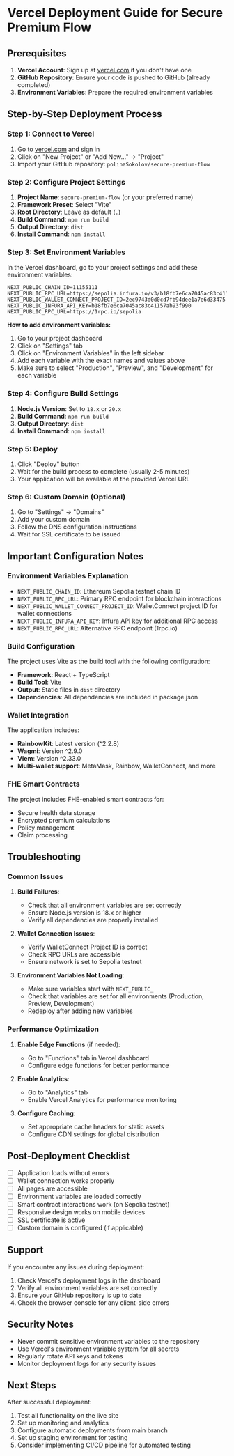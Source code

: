 # Vercel Deployment Guide for Secure Premium Flow

## Prerequisites

1. **Vercel Account**: Sign up at [vercel.com](https://vercel.com) if you don't have one
2. **GitHub Repository**: Ensure your code is pushed to GitHub (already completed)
3. **Environment Variables**: Prepare the required environment variables

## Step-by-Step Deployment Process

### Step 1: Connect to Vercel

1. Go to [vercel.com](https://vercel.com) and sign in
2. Click on "New Project" or "Add New..." → "Project"
3. Import your GitHub repository: `polinaSokolov/secure-premium-flow`

### Step 2: Configure Project Settings

1. **Project Name**: `secure-premium-flow` (or your preferred name)
2. **Framework Preset**: Select "Vite"
3. **Root Directory**: Leave as default (`.`)
4. **Build Command**: `npm run build`
5. **Output Directory**: `dist`
6. **Install Command**: `npm install`

### Step 3: Set Environment Variables

In the Vercel dashboard, go to your project settings and add these environment variables:

```
NEXT_PUBLIC_CHAIN_ID=11155111
NEXT_PUBLIC_RPC_URL=https://sepolia.infura.io/v3/b18fb7e6ca7045ac83c41157ab93f990
NEXT_PUBLIC_WALLET_CONNECT_PROJECT_ID=2ec9743d0d0cd7fb94dee1a7e6d33475
NEXT_PUBLIC_INFURA_API_KEY=b18fb7e6ca7045ac83c41157ab93f990
NEXT_PUBLIC_RPC_URL=https://1rpc.io/sepolia
```

**How to add environment variables:**
1. Go to your project dashboard
2. Click on "Settings" tab
3. Click on "Environment Variables" in the left sidebar
4. Add each variable with the exact names and values above
5. Make sure to select "Production", "Preview", and "Development" for each variable

### Step 4: Configure Build Settings

1. **Node.js Version**: Set to `18.x` or `20.x`
2. **Build Command**: `npm run build`
3. **Output Directory**: `dist`
4. **Install Command**: `npm install`

### Step 5: Deploy

1. Click "Deploy" button
2. Wait for the build process to complete (usually 2-5 minutes)
3. Your application will be available at the provided Vercel URL

### Step 6: Custom Domain (Optional)

1. Go to "Settings" → "Domains"
2. Add your custom domain
3. Follow the DNS configuration instructions
4. Wait for SSL certificate to be issued

## Important Configuration Notes

### Environment Variables Explanation

- `NEXT_PUBLIC_CHAIN_ID`: Ethereum Sepolia testnet chain ID
- `NEXT_PUBLIC_RPC_URL`: Primary RPC endpoint for blockchain interactions
- `NEXT_PUBLIC_WALLET_CONNECT_PROJECT_ID`: WalletConnect project ID for wallet connections
- `NEXT_PUBLIC_INFURA_API_KEY`: Infura API key for additional RPC access
- `NEXT_PUBLIC_RPC_URL`: Alternative RPC endpoint (1rpc.io)

### Build Configuration

The project uses Vite as the build tool with the following configuration:
- **Framework**: React + TypeScript
- **Build Tool**: Vite
- **Output**: Static files in `dist` directory
- **Dependencies**: All dependencies are included in package.json

### Wallet Integration

The application includes:
- **RainbowKit**: Latest version (^2.2.8)
- **Wagmi**: Version ^2.9.0
- **Viem**: Version ^2.33.0
- **Multi-wallet support**: MetaMask, Rainbow, WalletConnect, and more

### FHE Smart Contracts

The project includes FHE-enabled smart contracts for:
- Secure health data storage
- Encrypted premium calculations
- Policy management
- Claim processing

## Troubleshooting

### Common Issues

1. **Build Failures**:
   - Check that all environment variables are set correctly
   - Ensure Node.js version is 18.x or higher
   - Verify all dependencies are properly installed

2. **Wallet Connection Issues**:
   - Verify WalletConnect Project ID is correct
   - Check RPC URLs are accessible
   - Ensure network is set to Sepolia testnet

3. **Environment Variables Not Loading**:
   - Make sure variables start with `NEXT_PUBLIC_`
   - Check that variables are set for all environments (Production, Preview, Development)
   - Redeploy after adding new variables

### Performance Optimization

1. **Enable Edge Functions** (if needed):
   - Go to "Functions" tab in Vercel dashboard
   - Configure edge functions for better performance

2. **Enable Analytics**:
   - Go to "Analytics" tab
   - Enable Vercel Analytics for performance monitoring

3. **Configure Caching**:
   - Set appropriate cache headers for static assets
   - Configure CDN settings for global distribution

## Post-Deployment Checklist

- [ ] Application loads without errors
- [ ] Wallet connection works properly
- [ ] All pages are accessible
- [ ] Environment variables are loaded correctly
- [ ] Smart contract interactions work (on Sepolia testnet)
- [ ] Responsive design works on mobile devices
- [ ] SSL certificate is active
- [ ] Custom domain is configured (if applicable)

## Support

If you encounter any issues during deployment:

1. Check Vercel's deployment logs in the dashboard
2. Verify all environment variables are set correctly
3. Ensure your GitHub repository is up to date
4. Check the browser console for any client-side errors

## Security Notes

- Never commit sensitive environment variables to the repository
- Use Vercel's environment variable system for all secrets
- Regularly rotate API keys and tokens
- Monitor deployment logs for any security issues

## Next Steps

After successful deployment:

1. Test all functionality on the live site
2. Set up monitoring and analytics
3. Configure automatic deployments from main branch
4. Set up staging environment for testing
5. Consider implementing CI/CD pipeline for automated testing
